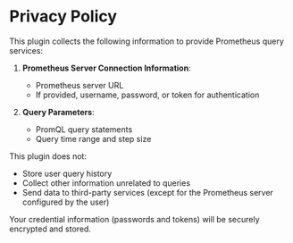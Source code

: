 # Privacy Policy

This plugin collects the following information to provide Prometheus query services:

1. **Prometheus Server Connection Information**:

   - Prometheus server URL
   - If provided, username, password, or token for authentication

2. **Query Parameters**:
   - PromQL query statements
   - Query time range and step size

This plugin does not:

- Store user query history
- Collect other information unrelated to queries
- Send data to third-party services (except for the Prometheus server configured by the user)

Your credential information (passwords and tokens) will be securely encrypted and stored.
